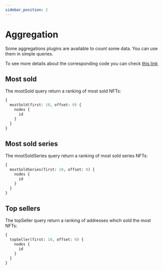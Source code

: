 ```yaml
---
sidebar_position: 2
---
```


# Aggregation

Some aggregations plugins are available to count some data. You can use them in simple queries.

To see more details about the corresponding code you can check [this link](https://github.com/capsule-corp-ternoa/subql/blob/dev-update/packages/query/src/graphql/plugins/PgAggregateTransfer.ts)

## Most sold

The mostSold query return a ranking of most sold NFTs:
```graphql
{
  mostSold(first: 10, offset: 0) {
    nodes {
      id
    }
  }
}
```

## Most sold series

The mostSoldSeries query return a ranking of most sold series NFTs:
```graphql
{
  mostSoldSeries(first: 10, offset: 0) {
    nodes {
      id
    }
  }
}
```

## Top sellers

The topSeller query return a ranking of addresses which sold the most NFTs:
```graphql
{
  topSeller(first: 10, offset: 0) {
    nodes {
      id
    }
  }
}
```